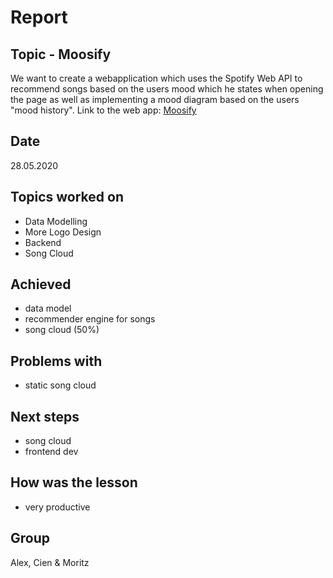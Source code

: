 # Report

## Topic - Moosify
We want to create a webapplication which uses the Spotify Web API to recommend songs based on the users mood which he states when opening the page as well as implementing a mood diagram based on the users "mood history".
Link to the web app: [Moosify](https://moosify.herokuapp.com/)

## Date 
28.05.2020

## Topics worked on
- Data Modelling
- More Logo Design
- Backend
- Song Cloud

## Achieved 
- data model
- recommender engine for songs
- song cloud (50%)


## Problems with
- static song cloud
 
## Next steps
- song cloud 
- frontend dev

## How was the lesson 
+ very productive

## Group
Alex, Cien & Moritz
